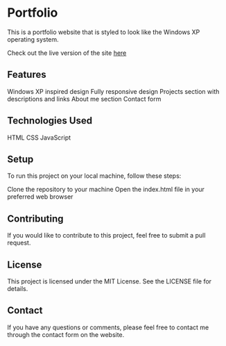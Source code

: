 # Portfolio
This is a portfolio website that is styled to look like the Windows XP operating system.

Check out the live version of the site [here](https://isaiahdaiz.github.io/Portfolio/)
## Features
Windows XP inspired design
Fully responsive design
Projects section with descriptions and links
About me section
Contact form
## Technologies Used
HTML
CSS
JavaScript
## Setup
To run this project on your local machine, follow these steps:

Clone the repository to your machine
Open the index.html file in your preferred web browser
## Contributing
If you would like to contribute to this project, feel free to submit a pull request.

## License
This project is licensed under the MIT License. See the LICENSE file for details.

## Contact
If you have any questions or comments, please feel free to contact me through the contact form on the website.
